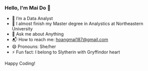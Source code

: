 ### Hello, I'm Mai Do 👋

- 🔭 I’m a Data Analyst
- 🌱 I almost finish my Master degree in Analystics at Northeastern University
- 💬 Ask me about Anything
- 📬 How to reach me: hoangmai187@gmail.com
- 😄 Pronouns: She/her
- ⚡ Fun fact: I belong to Slytherin with Gryffindor heart 

Happy Coding!

